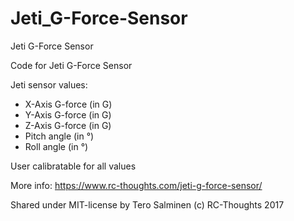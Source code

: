 # Jeti_G-Force-Sensor
Jeti G-Force Sensor

Code for Jeti G-Force Sensor

Jeti sensor values:
- X-Axis G-force (in G)
- Y-Axis G-force (in G)
- Z-Axis G-force (in G)
- Pitch angle (in °)
- Roll angle (in °)

User calibratable for all values

More info: https://www.rc-thoughts.com/jeti-g-force-sensor/

Shared under MIT-license by Tero Salminen (c) RC-Thoughts 2017
